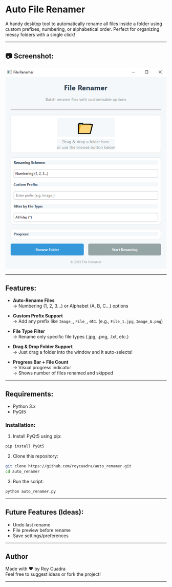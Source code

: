 
# Auto File Renamer

A handy desktop tool to automatically rename all files inside a folder using custom prefixes, numbering, or alphabetical order. Perfect for organizing messy folders with a single click!

---

## 📷 Screenshot:

<img src="image/image_1.png" alt="Deskstop" width="700"/>

---

##  Features:

- **Auto-Rename Files**  
→ Numbering (1, 2, 3...) or Alphabet (A, B, C...) options

- **Custom Prefix Support**  
→ Add any prefix like `Image_`, `File_`, etc. (e.g., `File_1.jpg`, `Image_A.png`)

- **File Type Filter**  
→ Rename only specific file types (.jpg, .png, .txt, etc.)

- **Drag & Drop Folder Support**  
→ Just drag a folder into the window and it auto-selects!

- **Progress Bar + File Count**  
→ Visual progress indicator  
→ Shows number of files renamed and skipped

---

## Requirements:

- Python 3.x  
- PyQt5

### Installation:

1. Install PyQt5 using pip:
```bash
pip install PyQt5
```

2. Clone this repository:
```bash
git clone https://github.com/roycuadra/auto_renamer.git
cd auto_renamer
```

3. Run the script:
```bash
python auto_renamer.py
```

---

## Future Features (Ideas):

- Undo last rename  
- File preview before rename  
- Save settings/preferences

---

## Author

Made with ❤️ by Roy Cuadra  
Feel free to suggest ideas or fork the project!

---
